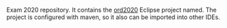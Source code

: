Exam 2020 repository. It contains the [ord2020](ord2020) Eclipse project named. The project is configured with maven, so it also can be imported into other IDEs.